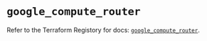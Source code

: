 # `google_compute_router`

Refer to the Terraform Registory for docs: [`google_compute_router`](https://registry.terraform.io/providers/hashicorp/google/4.73.2/docs/resources/compute_router).
